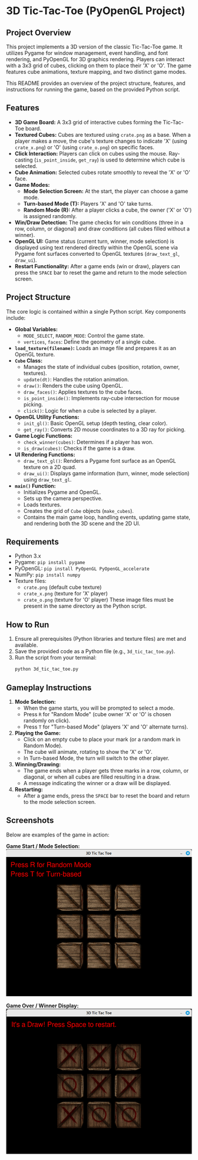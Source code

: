 # 3D Tic-Tac-Toe (PyOpenGL Project)

## Project Overview

This project implements a 3D version of the classic Tic-Tac-Toe game. It utilizes Pygame for window management, event handling, and font rendering, and PyOpenGL for 3D graphics rendering. Players can interact with a 3x3 grid of cubes, clicking on them to place their 'X' or 'O'. The game features cube animations, texture mapping, and two distinct game modes.

This README provides an overview of the project structure, features, and instructions for running the game, based on the provided Python script.

## Features

*   **3D Game Board:** A 3x3 grid of interactive cubes forming the Tic-Tac-Toe board.
*   **Textured Cubes:** Cubes are textured using `crate.png` as a base. When a player makes a move, the cube's texture changes to indicate 'X' (using `crate_x.png`) or 'O' (using `crate_o.png`) on specific faces.
*   **Click Interaction:** Players can click on cubes using the mouse. Ray-casting (`is_point_inside`, `get_ray`) is used to determine which cube is selected.
*   **Cube Animation:** Selected cubes rotate smoothly to reveal the 'X' or 'O' face.
*   **Game Modes:**
    *   **Mode Selection Screen:** At the start, the player can choose a game mode.
    *   **Turn-based Mode (T):** Players 'X' and 'O' take turns.
    *   **Random Mode (R):** After a player clicks a cube, the owner ('X' or 'O') is assigned randomly.
*   **Win/Draw Detection:** The game checks for win conditions (three in a row, column, or diagonal) and draw conditions (all cubes filled without a winner).
*   **OpenGL UI:** Game status (current turn, winner, mode selection) is displayed using text rendered directly within the OpenGL scene via Pygame font surfaces converted to OpenGL textures (`draw_text_gl`, `draw_ui`).
*   **Restart Functionality:** After a game ends (win or draw), players can press the `SPACE` bar to reset the game and return to the mode selection screen.

## Project Structure

The core logic is contained within a single Python script. Key components include:

*   **Global Variables:**
    *   `MODE_SELECT`, `RANDOM_MODE`: Control the game state.
    *   `vertices`, `faces`: Define the geometry of a single cube.
*   **`load_texture(filename)`:** Loads an image file and prepares it as an OpenGL texture.
*   **`Cube` Class:**
    *   Manages the state of individual cubes (position, rotation, owner, textures).
    *   `update(dt)`: Handles the rotation animation.
    *   `draw()`: Renders the cube using OpenGL.
    *   `draw_faces()`: Applies textures to the cube faces.
    *   `is_point_inside()`: Implements ray-cube intersection for mouse picking.
    *   `click()`: Logic for when a cube is selected by a player.
*   **OpenGL Utility Functions:**
    *   `init_gl()`: Basic OpenGL setup (depth testing, clear color).
    *   `get_ray()`: Converts 2D mouse coordinates to a 3D ray for picking.
*   **Game Logic Functions:**
    *   `check_winner(cubes)`: Determines if a player has won.
    *   `is_draw(cubes)`: Checks if the game is a draw.
*   **UI Rendering Functions:**
    *   `draw_text_gl()`: Renders a Pygame font surface as an OpenGL texture on a 2D quad.
    *   `draw_ui()`: Displays game information (turn, winner, mode selection) using `draw_text_gl`.
*   **`main()` Function:**
    *   Initializes Pygame and OpenGL.
    *   Sets up the camera perspective.
    *   Loads textures.
    *   Creates the grid of `Cube` objects (`make_cubes`).
    *   Contains the main game loop, handling events, updating game state, and rendering both the 3D scene and the 2D UI.

## Requirements

*   Python 3.x
*   Pygame: `pip install pygame`
*   PyOpenGL: `pip install PyOpenGL PyOpenGL_accelerate`
*   NumPy: `pip install numpy`
*   Texture files:
    *   `crate.png` (default cube texture)
    *   `crate_x.png` (texture for 'X' player)
    *   `crate_o.png` (texture for 'O' player)
    These image files must be present in the same directory as the Python script.

## How to Run

1.  Ensure all prerequisites (Python libraries and texture files) are met and available.
2.  Save the provided code as a Python file (e.g., `3d_tic_tac_toe.py`).
3.  Run the script from your terminal:
    ```bash
    python 3d_tic_tac_toe.py
    ```

## Gameplay Instructions

1.  **Mode Selection:**
    *   When the game starts, you will be prompted to select a mode.
    *   Press `R` for "Random Mode" (cube owner 'X' or 'O' is chosen randomly on click).
    *   Press `T` for "Turn-based Mode" (players 'X' and 'O' alternate turns).
2.  **Playing the Game:**
    *   Click on an empty cube to place your mark (or a random mark in Random Mode).
    *   The cube will animate, rotating to show the 'X' or 'O'.
    *   In Turn-based Mode, the turn will switch to the other player.
3.  **Winning/Drawing:**
    *   The game ends when a player gets three marks in a row, column, or diagonal, or when all cubes are filled resulting in a draw.
    *   A message indicating the winner or a draw will be displayed.
4.  **Restarting:**
    *   After a game ends, press the `SPACE` bar to reset the board and return to the mode selection screen.

## Screenshots

Below are examples of the game in action:

**Game Start / Mode Selection:**
![Game Start](screenshots/gamestart.png)

**Game Over / Winner Display:**
![Game Over](screenshots/gameover.png)
